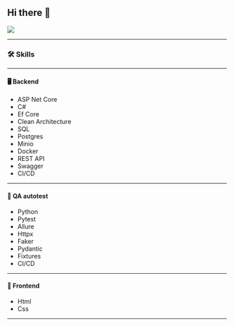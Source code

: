 ## Hi there 👋

![](https://komarev.com/ghpvc/?username=wBlackPrince)

---
### 🛠️ Skills
---
#### 🖥 Backend
- ASP Net Core
- C#
- Ef Core
- Clean Architecture
- SQL
- Postgres
- Minio
- Docker
- REST API
- Swagger
- CI/CD
---
#### 🔎 QA autotest
- Python
- Pytest
- Allure
- Httpx
- Faker
- Pydantic
- Fixtures
- CI/CD
---
#### 🎨 Frontend
- Html
- Css
--- 

<!--
**wBlackPrince/wBlackPrince** is a ✨ _special_ ✨ repository because its `README.md` (this file) appears on your GitHub profile.

Here are some ideas to get you started:

- 🔭 I’m currently working on ...
- 🌱 I’m currently learning ...
- 👯 I’m looking to collaborate on ...
- 🤔 I’m looking for help with ...
- 💬 Ask me about ...
- 📫 How to reach me: ...
- 😄 Pronouns: ...
- ⚡ Fun fact: ...
-->
